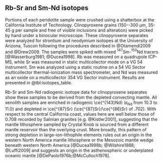 ## Rb-Sr and Sm-Nd isotopes

<!--## Isotopes-->
Portions of each peridotite sample were crushed using
a shatterbox at the California Institute of Technology. Clinopyroxene
grains (150--300 µm, 35-45 g per sample and free of visible
inclusions and alteration) were picked by hand under a binocular
microscope. These clinopyroxene separates were analyzed for strontium
and neodymium isotopes at the University of Arizona, Tuscon
following the procedures described in @Otamendi2009 and @Drew2009. The samples were
spiked with mixed $^{147}$Sm-$^{150}$Nd tracers [@Wasserburg1981; @Ducea1998].
Rb was measured on a quadrupole ICP-MS, while Sr was measured in static
multicollector mode on a VG 54 instrument. Sm was analyzed using a
static routine on a 54 VG Sector multicollector thermal-ionization mass
spectrometer, and Nd was measured as an oxide on a multicollector 354 VG
Sector instrument. Results are presented in @tbl:isotopes_table.

<!--[[isotopes]]-->

Rb-Sr and Sm-Nd radiogenic isotope data for clinopyroxene separates show
these samples to be derived from the depleted convecting mantle.
All xenolith samples are enriched in radiogenic \ce{^{143}Nd}
($\epsilon_{\textrm{Nd}}$ from 10.3 to 11.0) and depleted in
\ce{^{87}Sr} (\ce{^{87}Sr}/\ce{^{86}Sr} of .702).
With respect to the central California
coast, values here are well below those of 0.708 recorded by Salinian
granites [e.g. @Kistler2001], suggesting that the mantle lithosphere
sampled by Crystal Knob is sourced from a different mantle reservoir
than the overlying crust.
More broadly, this pattern of strong
depletion in large-ion-lithophile elements rules out an origin in the
western North America mantle lithosphere or the
Mesozoic mantle wedge beneath western North America [@Ducea1998b; @Wilshire1988; @Luffi2009]
and suggests an origin in the asthenospheric or underplated oceanic mantle
[@DePaolo1976b;@McCulloch1978].

<!--[[isotopes_table]]-->

